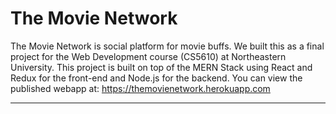 # The Movie Network

The Movie Network is social platform for movie buffs. We built this as a final project for the Web Development course (CS5610) at Northeastern University. This project is built on top of the MERN Stack using React and Redux for the front-end and Node.js for the backend. You can view the published webapp at: https://themovienetwork.herokuapp.com

---